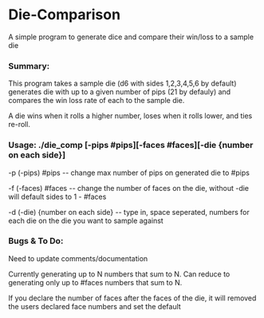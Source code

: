 # Die-Comparison
A simple program to generate dice and compare their win/loss to a sample die

### Summary:

  This program takes a sample die (d6 with sides 1,2,3,4,5,6 by default)
  generates die with up to a given number of pips (21 by defauly)
  and compares the win loss rate of each to the sample die.
  
  A die wins when it rolls a higher number, loses when it rolls lower, and ties re-roll.
  
### Usage: ./die_comp [-pips #pips][-faces #faces][-die {number on each side}]

  -p (-pips) #pips -- change max number of pips on generated die to #pips
  
  -f (-faces) #faces -- change the number of faces on the die, without -die will default sides to 1 - #faces
  
  -d (-die) {number on each side} -- type in, space seperated, numbers for each die on the die you want to sample against
  
### Bugs & To Do:

  Need to update comments/documentation
  
  Currently generating up to N numbers that sum to N. 
  Can reduce to generating only up to #faces numbers that sum to N.
  
  If you declare the number of faces after the faces of the die, it will
  removed the users declared face numbers and set the default
